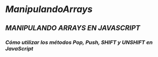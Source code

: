 # **_ManipulandoArrays_**

## **_MANIPULANDO ARRAYS EN JAVASCRIPT_**

### **_Cómo utilizar los métodos Pop, Push, SHIFT y UNSHIFT en JavaScript_**
